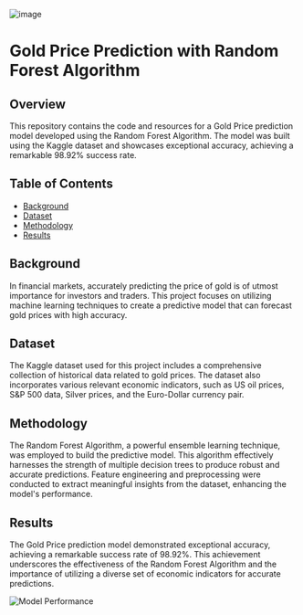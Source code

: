 ![image](https://akm-img-a-in.tosshub.com/aajtak/images/story/202308/gold_price_2-sixteen_nine.jpg?size=948:533)
# Gold Price Prediction with Random Forest Algorithm


## Overview

This repository contains the code and resources for a Gold Price prediction model developed using the Random Forest Algorithm. The model was built using the Kaggle dataset and showcases exceptional accuracy, achieving a remarkable 98.92% success rate.

## Table of Contents

- [Background](#background)
- [Dataset](#dataset)
- [Methodology](#methodology)
- [Results](#results)

## Background

In financial markets, accurately predicting the price of gold is of utmost importance for investors and traders. This project focuses on utilizing machine learning techniques to create a predictive model that can forecast gold prices with high accuracy.

## Dataset

The Kaggle dataset used for this project includes a comprehensive collection of historical data related to gold prices. The dataset also incorporates various relevant economic indicators, such as US oil prices, S&P 500 data, Silver prices, and the Euro-Dollar currency pair.

## Methodology

The Random Forest Algorithm, a powerful ensemble learning technique, was employed to build the predictive model. This algorithm effectively harnesses the strength of multiple decision trees to produce robust and accurate predictions. Feature engineering and preprocessing were conducted to extract meaningful insights from the dataset, enhancing the model's performance.

## Results

The Gold Price prediction model demonstrated exceptional accuracy, achieving a remarkable success rate of 98.92%. This achievement underscores the effectiveness of the Random Forest Algorithm and the importance of utilizing a diverse set of economic indicators for accurate predictions.

![Model Performance]()

